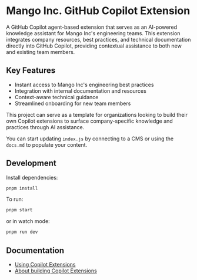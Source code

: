 # Mango Inc. GitHub Copilot Extension

A GitHub Copilot agent-based extension that serves as an AI-powered knowledge assistant for Mango Inc's engineering teams. This extension integrates company resources, best practices, and technical documentation directly into GitHub Copilot, providing contextual assistance to both new and existing team members.

## Key Features

- Instant access to Mango Inc's engineering best practices
- Integration with internal documentation and resources
- Context-aware technical guidance
- Streamlined onboarding for new team members

This project can serve as a template for organizations looking to build their own Copilot extensions to surface company-specific knowledge and practices through AI assistance.

You can start updating `index.js` by connecting to a CMS or using the `docs.md` to populate your content.

## Development

Install dependencies:

```bash
pnpm install
```

To run:

```bash
pnpm start
```

or in watch mode:

```bash
pnpm run dev
```

## Documentation

- [Using Copilot Extensions](https://docs.github.com/en/copilot/using-github-copilot/using-extensions-to-integrate-external-tools-with-copilot-chat)
- [About building Copilot Extensions](https://docs.github.com/en/copilot/building-copilot-extensions/about-building-copilot-extensions)
